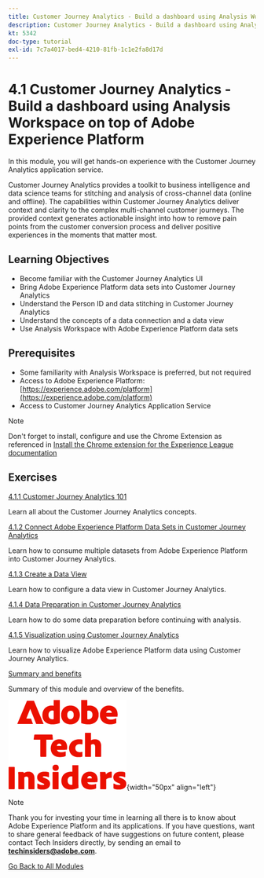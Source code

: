 ```yaml
---
title: Customer Journey Analytics - Build a dashboard using Analysis Workspace on top of Adobe Experience Platform
description: Customer Journey Analytics - Build a dashboard using Analysis Workspace on top of Adobe Experience Platform
kt: 5342
doc-type: tutorial
exl-id: 7c7a4017-bed4-4210-81fb-1c1e2fa8d17d
---
```

# 4.1 Customer Journey Analytics - Build a dashboard using Analysis Workspace on top of Adobe Experience Platform

In this module, you will get hands-on experience with the Customer Journey Analytics application service.

Customer Journey Analytics provides a toolkit to business intelligence and data science teams for stitching and analysis of cross-channel data (online and offline). The capabilities within Customer Journey Analytics deliver context and clarity to the complex multi-channel customer journeys. The provided context generates actionable insight into how to remove pain points from the customer conversion process and deliver positive experiences in the moments that matter most.

## Learning Objectives

- Become familiar with the Customer Journey Analytics UI
- Bring Adobe Experience Platform data sets into Customer Journey Analytics
- Understand the Person ID and data stitching in Customer Journey Analytics
- Understand the concepts of a data connection and a data view
- Use Analysis Workspace with Adobe Experience Platform data sets

## Prerequisites

- Some familiarity with Analysis Workspace is preferred, but not required
- Access to Adobe Experience Platform: [https://experience.adobe.com/platform](https://experience.adobe.com/platform) 
- Access to Customer Journey Analytics Application Service

>[!NOTE]
>
>Don't forget to install, configure and use the Chrome Extension as referenced in [Install the Chrome extension for the Experience League documentation](../../../getting-started/gettingstarted/ex1.md)

## Exercises

[4.1.1 Customer Journey Analytics 101](./ex1.md)

Learn all about the Customer Journey Analytics concepts.

[4.1.2 Connect Adobe Experience Platform Data Sets in Customer Journey Analytics](./ex2.md)

Learn how to consume multiple datasets from Adobe Experience Platform into Customer Journey Analytics.

[4.1.3 Create a Data View](./ex3.md)

Learn how to configure a data view in Customer Journey Analytics.

[4.1.4 Data Preparation in Customer Journey Analytics](./ex4.md)

Learn how to do some data preparation before continuing with analysis.

[4.1.5 Visualization using Customer Journey Analytics](./ex5.md)

Learn how to visualize Adobe Experience Platform data using Customer Journey Analytics.

[Summary and benefits](./summary.md)

Summary of this module and overview of the benefits.

![Tech Insiders](./../../../../assets/images/techinsiders.png){width="50px" align="left"}

>[!NOTE]
>
>Thank you for investing your time in learning all there is to know about Adobe Experience Platform and its applications. If you have questions, want to share general feedback of have suggestions on future content, please contact Tech Insiders directly, by sending an email to **techinsiders@adobe.com**.

[Go Back to All Modules](./../../../../overview.md)
